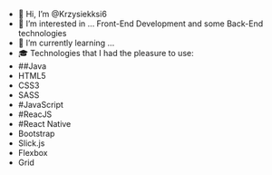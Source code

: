 - 👋 Hi, I’m @Krzysiekksi6
- 👀 I’m interested in ... Front-End Development and some Back-End technologies
- 🌱 I’m currently learning ...
- 🎓 Technologies that I had the pleasure to use:
- ##Java
- HTML5
- CSS3
- SASS
- #JavaScript
- #ReacJS
- #React Native
- Bootstrap
- Slick.js
- Flexbox
- Grid



